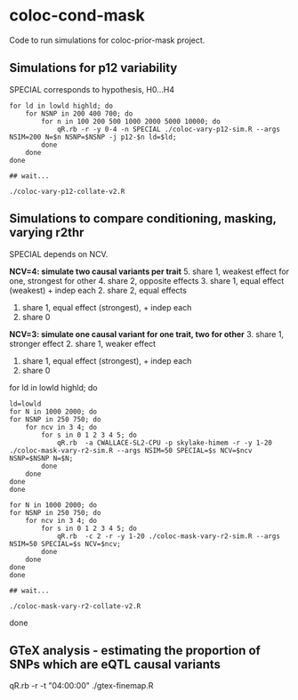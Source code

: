 # coloc-cond-mask

Code to run simulations for coloc-prior-mask project.

## Simulations for p12 variability

SPECIAL corresponds to hypothesis, H0...H4

```{sh}
for ld in lowld highld; do
	for NSNP in 200 400 700; do
		for n in 100 200 500 1000 2000 5000 10000; do
			qR.rb -r -y 0-4 -n SPECIAL ./coloc-vary-p12-sim.R --args NSIM=200 N=$n NSNP=$NSNP -j p12-$n ld=$ld;
		done
	done
done

## wait...

./coloc-vary-p12-collate-v2.R
```

## Simulations to compare conditioning, masking, varying r2thr

SPECIAL depends on NCV.

**NCV=4: simulate two causal variants per trait**
5. share 1, weakest effect for one, strongest for other
4. share 2, opposite effects
3. share 1, equal effect (weakest) + indep each
2. share 2, equal effects
1. share 1, equal effect (strongest), + indep each
0. share 0

**NCV=3: simulate one causal variant for one trait, two for other**
3. share 1, stronger effect
2. share 1, weaker effect
1. share 1, equal effect (strongest), + indep each
0. share 0

for ld in lowld highld; do
```{sh}
ld=lowld
for N in 1000 2000; do
for NSNP in 250 750; do
    for ncv in 3 4; do
        for s in 0 1 2 3 4 5; do 
            qR.rb  -a CWALLACE-SL2-CPU -p skylake-himem -r -y 1-20 ./coloc-mask-vary-r2-sim.R --args NSIM=50 SPECIAL=$s NCV=$ncv NSNP=$NSNP N=$N; 
        done
    done
done
done

for N in 1000 2000; do
for NSNP in 250 750; do
    for ncv in 3 4; do
        for s in 0 1 2 3 4 5; do 
            qR.rb  -c 2 -r -y 1-20 ./coloc-mask-vary-r2-sim.R --args NSIM=50 SPECIAL=$s NCV=$ncv; 
        done
    done
done
done

## wait...

./coloc-mask-vary-r2-collate-v2.R
```
done

## GTeX analysis - estimating the proportion of SNPs which are eQTL causal variants

qR.rb -r -t "04:00:00" ./gtex-finemap.R

